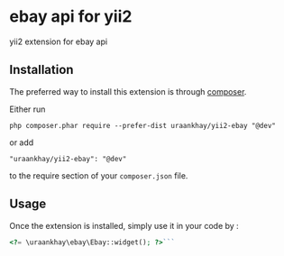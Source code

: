 ebay api for yii2
=================
yii2 extension for ebay api

Installation
------------

The preferred way to install this extension is through [composer](http://getcomposer.org/download/).

Either run

```
php composer.phar require --prefer-dist uraankhay/yii2-ebay "@dev"
```

or add

```
"uraankhay/yii2-ebay": "@dev"
```

to the require section of your `composer.json` file.


Usage
-----

Once the extension is installed, simply use it in your code by  :

```php
<?= \uraankhay\ebay\Ebay::widget(); ?>```